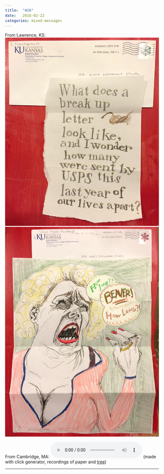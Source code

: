 ```yaml
---
title:  "#26"
date:   2016-02-22
categories: mixed-messages
---
```

From Lawrence, KS:
![](/assets/mm/2-22-16-1.jpg) 
![](/assets/mm/2-22-16-2.jpg) 


From Cambridge, MA:
<audio controls="controls">
	<a href="/assets/mm/2-22-16.mp3">2-22-16.mp3</a>
	<source src="/assets/mm/2-22-16.mp3" type="audio/wav">
</audio>
(made with click generator, recordings of paper and [tree][1])

[1]: http://freesound.org/people/ecfike/sounds/139952/ "by freesound.org user ecfike"


***